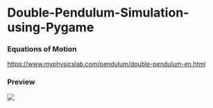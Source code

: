 # Double-Pendulum-Simulation-using-Pygame

### Equations of Motion
https://www.myphysicslab.com/pendulum/double-pendulum-en.html

### Preview
![](https://github.com/WuStevenShengyang/Double-Pendulum-Simulation-using-Pygame/blob/master/Image/preview.png)
